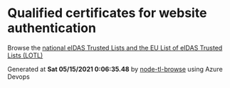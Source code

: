 # Qualified certificates for website authentication 
 Browse the [national eIDAS Trusted Lists and the EU List of eIDAS Trusted Lists (LOTL)](https://webgate.ec.europa.eu/tl-browser/#/) 
 
 
Generated at **Sat 05/15/2021  0:06:35.48** by [node-tl-browse](https://github.com/ymedlop/node-tl-browser) using Azure Devops 
